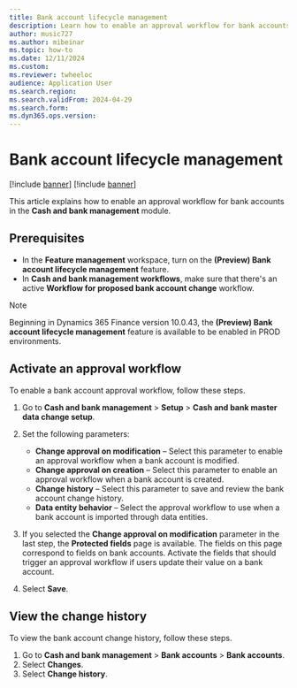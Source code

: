 ```yaml
---
title: Bank account lifecycle management
description: Learn how to enable an approval workflow for bank accounts in the Cash and bank management module, including prerequisites and a step-by-step process.
author: music727
ms.author: mibeinar
ms.topic: how-to
ms.date: 12/11/2024
ms.custom:
ms.reviewer: twheeloc
audience: Application User
ms.search.region: 
ms.search.validFrom: 2024-04-29
ms.search.form: 
ms.dyn365.ops.version:  
---
```


# Bank account lifecycle management

[!include [banner](../../includes/banner.md)]
[!include [banner](../includes/preview-banner.md)]

This article explains how to enable an approval workflow for bank accounts in the **Cash and bank management** module.

## Prerequisites

- In the **Feature management** workspace, turn on the **(Preview) Bank account lifecycle management** feature.
- In **Cash and bank management workflows**, make sure that there's an active **Workflow for proposed bank account change** workflow.
  
>[!NOTE]
> Beginning in Dynamics 365 Finance version 10.0.43, the **(Preview) Bank account lifecycle management** feature is available to be enabled in PROD environments. 

## Activate an approval workflow

To enable a bank account approval workflow, follow these steps.

1. Go to **Cash and bank management** \> **Setup** \> **Cash and bank master data change setup**.
1. Set the following parameters:

    - **Change approval on modification** – Select this parameter to enable an approval workflow when a bank account is modified.
    - **Change approval on creation** – Select this parameter to enable an approval workflow when a bank account is created.
    - **Change history** – Select this parameter to save and review the bank account change history.
    - **Data entity behavior** – Select the approval workflow to use when a bank account is imported through data entities.

1. If you selected the **Change approval on modification** parameter in the last step, the **Protected fields** page is available. The fields on this page correspond to fields on bank accounts. Activate the fields that should trigger an approval workflow if users update their value on a bank account.
1. Select **Save**.

## View the change history

To view the bank account change history, follow these steps.

1. Go to **Cash and bank management** \> **Bank accounts** \> **Bank accounts**.
1. Select **Changes**.
1. Select **Change history**.

